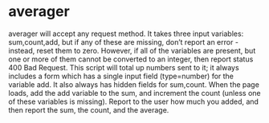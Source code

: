 # averager
averager will accept any request method. It takes three input variables:  sum,count,add, but if any of these are missing, don’t report an error - instead, reset them to zero. However, if all of the variables are present, but one or more of them cannot be converted to an integer, then report
status 400 Bad Request. This script will total up numbers sent to it; it always includes a form which has a single input field (type=number) for the variable add. It also always has hidden fields for sum,count. When the page loads, add the add variable to the sum, and increment the count (unless one of these variables is missing). Report to the user how much you added, and then report the sum, the count, and the average.
